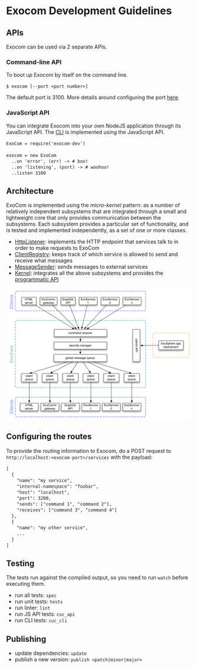 # Exocom Development Guidelines


## APIs

Exocom can be used via 2 separate APIs.


### Command-line API

To boot up Exocom by itself on the command line.

```
$ exocom [--port <port number>]
```

The default port is 3100.
More details around configuring the port [here](features/configuring-the-port.feature).


### JavaScript API

You can integrate Exocom into your own NodeJS application through its JavaScript API.
The [CLI](src/cli.ls) is implemented using the JavaScript API.

```livescript
ExoCom = require('exocom-dev')

exocom = new ExoCom
  ..on 'error', (err) -> # boo!
  ..on 'listening', (port) -> # woohoo!
  ..listen 3100
```


## Architecture

ExoCom is implemented using the _micro-kernel_ pattern:
as a number of relatively independent subsystems that are integrated through
a small and lightweight core that only provides
communication between the subsystems.
Each subsystem provides a particular set of functionality,
and is tested and implemented independently,
as a set of one or more classes.

* [HttpListener](src/http-listener):
  implements the HTTP endpoint that services talk to in order to make requests to ExoCom
* [ClientRegistry](src/client-registry):
  keeps track of which service is allowed to send and receive what messages
* [MessageSender](src/message-sender):
  sends messages to external services
* [Kernel](src/exocom.ls):
  integrates all the above subsystems and provides the
  [programmatic API](#javascript-api)

<img src="documentation/architecture.gif">


## Configuring the routes

To provide the routing information to Exocom,
do a POST request to `http://localhost:<exocom-port>/services` with the payload:

```
[
  {
    "name": "my service",
    "internal-namespace": "foobar",
    "host": "localhost",
    "port": 3200,
    "sends": ["command 1", "command 2"],
    "receives": ["command 3", "command 4"]
  },
  {
    "name": "my other service",
    ...
  }
]
```



## Testing

The tests run against the compiled output, so you need to run `watch` before executing them.

- run all tests: `spec`
- run unit tests: `tests`
- run linter: `lint`
- run JS API tests: `cuc_api`
- run CLI tests: `cuc_cli`


## Publishing

* update dependencies: `update`
* publish a new version: `publish <patch|minor|major>`
